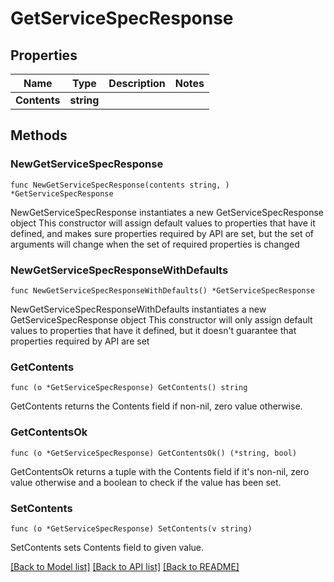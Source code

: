 # GetServiceSpecResponse

## Properties

Name | Type | Description | Notes
------------ | ------------- | ------------- | -------------
**Contents** | **string** |  | 

## Methods

### NewGetServiceSpecResponse

`func NewGetServiceSpecResponse(contents string, ) *GetServiceSpecResponse`

NewGetServiceSpecResponse instantiates a new GetServiceSpecResponse object
This constructor will assign default values to properties that have it defined,
and makes sure properties required by API are set, but the set of arguments
will change when the set of required properties is changed

### NewGetServiceSpecResponseWithDefaults

`func NewGetServiceSpecResponseWithDefaults() *GetServiceSpecResponse`

NewGetServiceSpecResponseWithDefaults instantiates a new GetServiceSpecResponse object
This constructor will only assign default values to properties that have it defined,
but it doesn't guarantee that properties required by API are set

### GetContents

`func (o *GetServiceSpecResponse) GetContents() string`

GetContents returns the Contents field if non-nil, zero value otherwise.

### GetContentsOk

`func (o *GetServiceSpecResponse) GetContentsOk() (*string, bool)`

GetContentsOk returns a tuple with the Contents field if it's non-nil, zero value otherwise
and a boolean to check if the value has been set.

### SetContents

`func (o *GetServiceSpecResponse) SetContents(v string)`

SetContents sets Contents field to given value.



[[Back to Model list]](../README.md#documentation-for-models) [[Back to API list]](../README.md#documentation-for-api-endpoints) [[Back to README]](../README.md)



